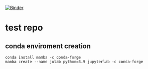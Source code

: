 [![Binder](https://mybinder.org/badge_logo.svg)](https://mybinder.org/v2/gh/martinschatz-cz/genotoxicity-bia.git/HEAD?labpath=SF_dataVis_and_statistics.ipynb)

# test repo

## conda enviroment creation
```
conda install mamba -c conda-forge
mamba create --name julab python=3.9 jupyterlab -c conda-forge
```
